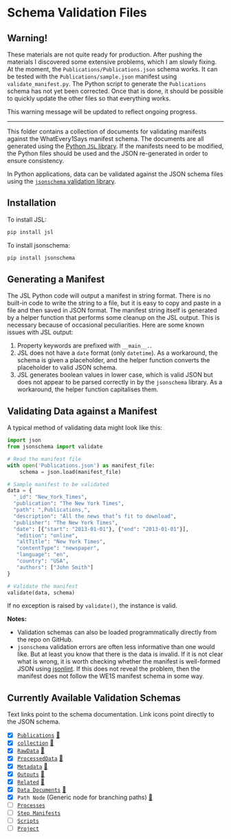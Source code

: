 # Schema Validation Files

## Warning!

These materials are not quite ready for production. After pushing the materials I discovered some extensive problems, which I am slowly fixing. At the moment, the `Publications/Publications.json` schema works. It can be tested with the `Publications/sample.json` manifest using `validate_manifest.py`. The Python script to generate the `Publications` schema has not yet been corrected. Once that is done, it should be possible to quickly update the other files so that everything works.

This warning message will be updated to reflect ongoing progress.

***

This folder contains a collection of documents for validating manifests against the WhatEvery1Says manifest schema. The documents are all generated using the [Python `JSL` library](http://jsl.readthedocs.io/en/latest/index.html). If the manifests need to be modified, the Python files should be used and the JSON re-generated in order to ensure consistency.

In Python applications, data can be validated against the JSON schema files using the [`jsonschema` validation library](http://python-jsonschema.readthedocs.io/en/latest/#).

## Installation

To install JSL:

```python
pip install jsl
```

To install jsonschema:

```python
pip install jsonschema
```

## Generating a Manifest

The JSL Python code will output a manifest in string format. There is no built-in code to write the string to a file, but it is easy to copy and paste in a file and then saved in JSON format. The manifest string itself is generated by a helper function that performs some cleanup on the JSL output. This is necessary because of occasional peculiarities. Here are some known issues with JSL output:

1. Property keywords are prefixed with `__main__.`.
1. JSL does not have a `date` format (only `datetime`). As a workaround, the schema is given a placeholder, and the helper function converts the placeholder to valid JSON schema.
1. JSL generates boolean values in lower case, which is valid JSON but does not appear to be parsed correctly in by the `jsonschema` library. As a workaround, the helper function capitalises them.

## Validating Data against a Manifest

A typical method of validating data might look like this:

```python
import json
from jsonschema import validate

# Read the manifest file
with open('Publications.json') as manifest_file:
    schema = json.load(manifest_file)

# Sample manifest to be validated
data = {
  "_id": "New_York_Times",
  "publication": "The New York Times",
  "path": ",Publications,",
  "description": "All the news that’s fit to download",
  "publisher": "The New York Times",
  "date": [{"start": "2013-01-01"}, {"end": "2013-01-01"}],
   "edition": "online",
   "altTitle": "New York Times",
   "contentType": "newspaper",
   "language": "en",
   "country": "USA",
   "authors": ["John Smith"]
}

# Validate the manifest
validate(data, schema)
```

If no exception is raised by `validate()`, the instance is valid.

**Notes:**

- Validation schemas can also be loaded programmatically directly from the repo on GitHub.
- `jsonschema` validation errors are often less informative than one would like. But at least you know that there is the data is invalid. If it is not clear what is wrong, it is worth checking whether the manifest is well-formed JSON using [jsonlint](https://jsonlint.com/). If this does not reveal the problem, then the manifest does not follow the WE1S manifest schema in some way.

## Currently Available Validation Schemas

Text links point to the schema documentation. Link icons point directly to the JSON schema.

- [x] [`Publications`](https://github.com/whatevery1says/manifest/blob/master/we1s-manifest-schema-1.1.md#publications) [:link:](https://raw.githubusercontent.com/whatevery1says/manifest/master/schema/Publications/Publications.json)
- [x] [`collection`](https://github.com/whatevery1says/manifest/blob/master/we1s-manifest-schema-1.1.md#corpus-and-collection-nodes) [:link:](https://raw.githubusercontent.com/whatevery1says/manifest/master/schema/Corpus/collection.json)
- [x] [`RawData`](https://github.com/whatevery1says/manifest/blob/master/we1s-manifest-schema-1.1.md#rawdata) [:link:](https://raw.githubusercontent.com/whatevery1says/manifest/master/schema/Corpus/RawData.json)
- [x] [`ProcessedData`](https://github.com/whatevery1says/manifest/blob/master/we1s-manifest-schema-1.1.md#processeddata) [:link:](https://raw.githubusercontent.com/whatevery1says/manifest/master/schema/Corpus/ProcessedData.json)
- [x] [`Metadata`](https://github.com/whatevery1says/manifest/blob/master/we1s-manifest-schema-1.1.md#metadata) [:link:](https://raw.githubusercontent.com/whatevery1says/manifest/master/schema/Corpus/Metadata.json)
- [x] [`Outputs`](https://github.com/whatevery1says/manifest/blob/master/we1s-manifest-schema-1.1.md#outputs) [:link:](https://raw.githubusercontent.com/whatevery1says/manifest/master/schema/Corpus/Outputs.json)
- [x] [`Related`](https://github.com/whatevery1says/manifest/blob/master/we1s-manifest-schema-1.1.md#related) [:link:](https://raw.githubusercontent.com/whatevery1says/manifest/master/schema/Corpus/Related.json)
- [x] [`Data Documents`](https://github.com/whatevery1says/manifest/blob/master/we1s-manifest-schema-1.1.md#data-documents) [:link:](https://raw.githubusercontent.com/whatevery1says/manifest/master/schema/Corpus/Data.json)
- [x] `Path Node` (Generic node for branching paths)  [:link:](https://raw.githubusercontent.com/whatevery1says/manifest/master/schema/Corpus/PathNode.json)
- [ ] [`Processes`](https://github.com/whatevery1says/manifest/blob/master/we1s-manifest-schema-1.1.md#processes)
- [ ] [`Step Manifests`](https://github.com/whatevery1says/manifest/blob/master/we1s-manifest-schema-1.1.md#step-manifests)
- [ ] [`Scripts`](https://github.com/whatevery1says/manifest/blob/master/we1s-manifest-schema-1.1.md#scripts)
- [ ] [`Project`](https://github.com/whatevery1says/manifest/blob/master/project-manifests-draft.md)